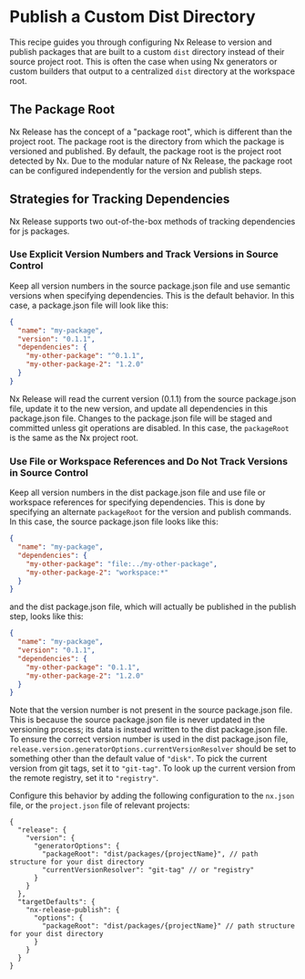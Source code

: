 # Publish a Custom Dist Directory

This recipe guides you through configuring Nx Release to version and publish packages that are built to a custom `dist` directory instead of their source project root. This is often the case when using Nx generators or custom builders that output to a centralized `dist` directory at the workspace root.

## The Package Root

Nx Release has the concept of a "package root", which is different than the project root. The package root is the directory from which the package is versioned and published. By default, the package root is the project root detected by Nx. Due to the modular nature of Nx Release, the package root can be configured independently for the version and publish steps.

## Strategies for Tracking Dependencies

Nx Release supports two out-of-the-box methods of tracking dependencies for js packages.

### Use Explicit Version Numbers and Track Versions in Source Control

Keep all version numbers in the source package.json file and use semantic versions when specifying dependencies. This is the default behavior. In this case, a package.json file will look like this:

```json
{
  "name": "my-package",
  "version": "0.1.1",
  "dependencies": {
    "my-other-package": "^0.1.1",
    "my-other-package-2": "1.2.0"
  }
}
```

Nx Release will read the current version (0.1.1) from the source package.json file, update it to the new version, and update all dependencies in this package.json file. Changes to the package.json file will be staged and committed unless git operations are disabled. In this case, the `packageRoot` is the same as the Nx project root.

### Use File or Workspace References and Do Not Track Versions in Source Control

Keep all version numbers in the dist package.json file and use file or workspace references for specifying dependencies. This is done by specifying an alternate `packageRoot` for the version and publish commands. In this case, the source package.json file looks like this:

```json
{
  "name": "my-package",
  "dependencies": {
    "my-other-package": "file:../my-other-package",
    "my-other-package-2": "workspace:*"
  }
}
```

and the dist package.json file, which will actually be published in the publish step, looks like this:

```json
{
  "name": "my-package",
  "version": "0.1.1",
  "dependencies": {
    "my-other-package": "0.1.1",
    "my-other-package-2": "1.2.0"
  }
}
```

Note that the version number is not present in the source package.json file. This is because the source package.json file is never updated in the versioning process; its data is instead written to the dist package.json file. To ensure the correct version number is used in the dist package.json file, `release.version.generatorOptions.currentVersionResolver` should be set to something other than the default value of `"disk"`. To pick the current version from git tags, set it to `"git-tag"`. To look up the current version from the remote registry, set it to `"registry"`.

Configure this behavior by adding the following configuration to the `nx.json` file, or the `project.json` file of relevant projects:

```jsonc {% fileName="nx.json" %}
{
  "release": {
    "version": {
      "generatorOptions": {
        "packageRoot": "dist/packages/{projectName}", // path structure for your dist directory
        "currentVersionResolver": "git-tag" // or "registry"
      }
    }
  },
  "targetDefaults": {
    "nx-release-publish": {
      "options": {
        "packageRoot": "dist/packages/{projectName}" // path structure for your dist directory
      }
    }
  }
}
```

